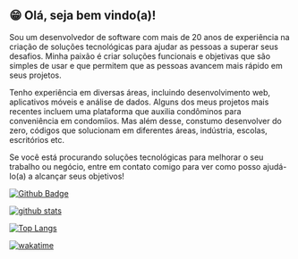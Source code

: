 ## 😁 Olá, seja bem vindo(a)! 

Sou um desenvolvedor de software com mais de 20 anos de experiência na criação de soluções tecnológicas para ajudar as pessoas a superar seus desafios. Minha paixão é criar soluções funcionais e objetivas que são simples de usar e que permitem que as pessoas avancem mais rápido em seus projetos.

Tenho experiência em diversas áreas, incluindo desenvolvimento web, aplicativos móveis e análise de dados. Alguns dos meus projetos mais recentes incluem uma plataforma que auxilia condôminos para conveniência em condomíios. Mas além desse, constumo desenvolver do zero, códigos que solucionam em diferentes áreas, indústria, escolas, escritórios etc.

Se você está procurando soluções tecnológicas para melhorar o seu trabalho ou negócio, entre em contato comigo para ver como posso ajudá-lo(a) a alcançar seus objetivos!

[![Github Badge](https://img.shields.io/github/followers/oberdanbrito?label=Seguir&style=social)](https://github.com/oberdanbrito)

[![github stats](https://github-readme-stats.vercel.app/api?username=oberdanbrito&count_private=true&include_all_commits=true&show_icons=true?theme=buefy)](https://github.com/oberdanbrito/github-readme-stats)

[![Top Langs](https://github-readme-stats.vercel.app/api/top-langs/?username=oberdanbrito)](https://github.com/oberdanbrito/github-readme-stats)

[![wakatime](https://wakatime.com/badge/user/eb9c14f3-847b-4b7f-be05-24cba40f2b44.svg)](https://wakatime.com/@eb9c14f3-847b-4b7f-be05-24cba40f2b44)
